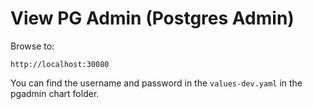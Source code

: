 # View PG Admin (Postgres Admin)

Browse to:
```
http://localhost:30080
```

You can find the username and password in the `values-dev.yaml` in the pgadmin chart folder.